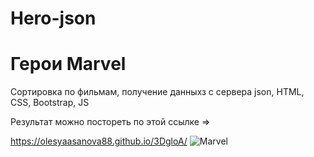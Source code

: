 # Hero-json

<h1>Герои Marvel</h1>
<p>Сортировка по фильмам, получение данныхз с сервера json, HTML, CSS, Bootstrap, JS</p>
<p>Результат можно постореть по этой ссылке =></p>
<a href="https://olesyaasanova88.github.io/3DgloA/">https://olesyaasanova88.github.io/3DgloA/</a>

  <img src="https://encrypted-tbn0.gstatic.com/images?q=tbn:ANd9GcRgNkAmHbTaLM_4lTN6F8YFnRPcydJG-dVApw&usqp=CAU" alt="Marvel" />
